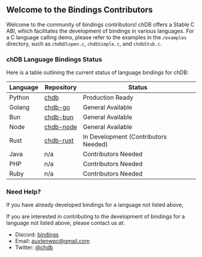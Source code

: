 ## Welcome to the Bindings Contributors

Welcome to the community of bindings contributors! chDB offers a Stable C ABI, which facilitates the development of bindings in various languages. For a C language calling demo, please refer to the examples in the `/examples` directory, such as `chdbDlopen.c`, `chdbSimple.c`, and `chdbStub.c`.

### chDB Language Bindings Status

Here is a table outlining the current status of language bindings for chDB:

| Language | Repository | Status |
| --- | --- | --- |
| Python | [chdb](https://github.com/chdb-io/chdb) | Production Ready |
| Golang | [chdb-go](https://github.com/chdb-io/chdb-go) | General Available |
| Bun | [chdb-bun](https://github.com/chdb-io/chdb-bun) | General Available |
| Node | [chdb-node](https://github.com/chdb-io/chdb-node) | General Available |
| Rust | [chdb-rust](https://github.com/chdb-io/chdb-rust) | In Development (Contributors Needed) |
| Java | n/a | Contributors Needed |
| PHP | n/a | Contributors Needed |
| Ruby | n/a | Contributors Needed |

### Need Help?
If you have already developed bindings for a language not listed above, 

If you are interested in contributing to the development of bindings for a language not listed above, please contact us at:

- Discord: [bindings](https://discord.gg/uUk6AKf7yM)
- Email: auxtenwpc@gmail.com
- Twitter: [@chdb](https://twitter.com/chdb_io)
